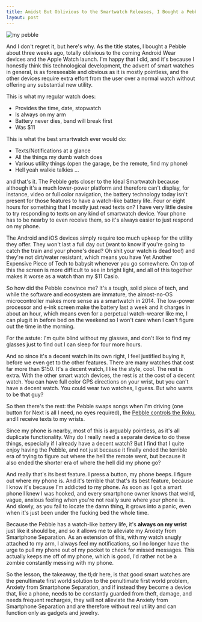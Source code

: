 ```yaml
---
title: Amidst But Oblivious to the Smartwatch Releases, I Bought a Pebble.
layout: post
---
```

![my pebble](https://33.media.tumblr.com/a5c4e72c8f077325760db58efc553a53/tumblr_nc101kWbdW1r4vpxqo1_1280.jpg)

And I don't regret it, but here's why.
As the title states, I bought a Pebble about three weeks ago, totally oblivious to the coming Android Wear devices and the Apple Watch launch. I'm happy that I did, and it's because I honestly think this technological development, the advent of smart watches in general, is as foreseeable and obvious as it is mostly pointless, and the other devices require extra effort from the user over a normal watch without offering any substantial new utility.

This is what my regular watch does:
- Provides the time, date, stopwatch
- Is always on my arm
- Battery never dies, band will break first
- Was $11

This is what the best smartwatch ever would do:
- Texts/Notifications at a glance
- All the things my dumb watch does
- Various utility things (open the garage, be the remote, find my phone)
- Hell yeah walkie talkies
...


and that's it. The Pebble gets closer to the Ideal Smartwatch because although it's a much lower-power platform and therefore can't display, for instance, video or full color navigation, the battery technology today isn't present for those features to have a watch-like battery life. Four or eight hours for something that I mostly just read texts on? I have very little desire to try responding to texts on any kind of smartwatch device. Your phone has to be nearby to even receive them, so it's always easier to just respond on my phone.

The Android and iOS devices simply require too much upkeep for the utility they offer. They won't last a full day out (want to know if you're going to catch the train and your phone's dead? Oh shit your watch is dead too!) and they're not dirt/water resistant, which means you have Yet Another Expensive Piece of Tech to babysit whenever you go somewhere. On top of this the screen is more difficult to see in bright light, and all of this together makes it worse as a watch than my $11 Casio.

So how did the Pebble convince me? It's a tough, solid piece of tech, and while the software and ecosystem are immature, the almost-no-OS microcontroller makes more sense as a smartwatch in 2014. The low-power processor and e-ink screen make the battery last a week and it charges in about an hour, which means even for a perpetual watch-wearer like me, I can plug it in before bed on the weekend so I won't care when I can't figure out the time in the morning.

For the astute: I'm quite blind without my glasses, and don't like to find my glasses just to find out I can sleep for four more hours.

And so since it's a decent watch in its own right, I feel justified buying it, before we even get to the other features. There are many watches that cost far more than $150. It's a decent watch, I like the style, cool. The rest is extra. With the other smart watch devices, the rest is at the cost of a decent watch. You can have full color GPS directions on your wrist, but you can't have a decent watch. You could wear two watches, I guess. But who wants to be that guy?

So then there's the rest: the Pebble swaps songs when I'm driving (one button for Next is all I need, no eyes required), the [Pebble controls the Roku](https://www.youtube.com/watch?v=tllwOBfGrTw), and I receive texts to my wrists.

Since my phone is nearby, most of this is arguably pointless, as it's all duplicate functionality. Why do I really need a separate device to do these things, especially if I already have a decent watch? But I find that I quite enjoy having the Pebble, and not just because it finally ended the terrible era of trying to figure out where the hell the remote went, but because it also ended the shorter era of where the hell did my phone go?

And really that's its best feature. I press a button, my phone beeps. I figure out where my phone is. And it's terrible that that's its best feature, because I know it's because I'm addicted to my phone. As soon as I got a smart phone I knew I was hooked, and every smartphone owner knows that weird, vague, anxious feeling when you're not really sure where your phone is. And slowly, as you fail to locate the damn thing, it grows into a panic, even when it's just been under the fucking bed the whole time.

Because the Pebble has a watch-like battery life, it's **always on my wrist** just like it should be, and so it allows me to alleviate my Anxiety from Smartphone Separation. As an extension of this, with my watch snugly attached to my arm, I always feel my notifications, so I no longer have the urge to pull my phone out of my pocket to check for missed messages. This actually keeps me off of my phone, which is good, I'd rather not be a zombie constantly messing with my phone.

So the lesson, the takeaway, the tl;dr here, is that good smart watches are the penultimate first world solution to the penultimate first world problem, Anxiety from Smartphone Separation, and if instead they become a device that, like a phone, needs to be constantly guarded from theft, damage, and needs frequent recharges, they will not alleviate the Anxiety from Smartphone Separation and are therefore without real utility and can function only as gadgets and jewelry.
